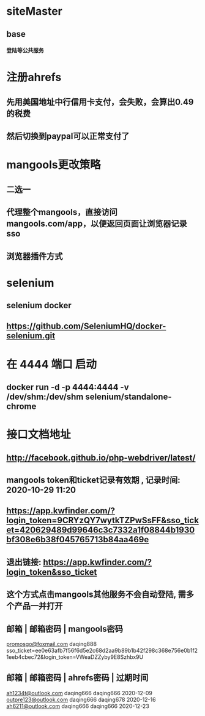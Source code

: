 # siteMaster

## base 
#### 登陆等公共服务

# 注册ahrefs
## 先用美国地址中行信用卡支付，会失败，会算出0.49的税费
## 然后切换到paypal可以正常支付了

# mangools更改策略
## 二选一
## 代理整个mangools，直接访问 mangools.com/app，以便返回页面让浏览器记录sso
## 浏览器插件方式

# selenium
## selenium docker
## https://github.com/SeleniumHQ/docker-selenium.git
# 在 4444 端口 启动
## docker run -d -p 4444:4444 -v /dev/shm:/dev/shm selenium/standalone-chrome
# 接口文档地址
## http://facebook.github.io/php-webdriver/latest/

## mangools token和ticket记录有效期 , 记录时间: 2020-10-29 11:20
## https://app.kwfinder.com/?login_token=9CRYzQY7wytkTZPwSsFF&sso_ticket=420629489d99646c3c7332a1f08844b1930bf308e6b38f045765713b84aa469e
## 退出链接: https://app.kwfinder.com/?login_token&sso_ticket
## 这个方式点击mangools其他服务不会自动登陆, 需多个产品一并打开

邮箱 | 邮箱密码 | mangools密码
--------------------------------------------------------

promosgo@foxmail.com    daqing888   sso_ticket=ee0e63afb7f56f6d5e2c68d2aa9b89b1b42f298c368e756e0b1f21eeb4cbec72&login_token=VWeaDZZyby9E8Szhbx9U
  

邮箱 | 邮箱密码 | ahrefs密码 | 过期时间
--------------------------------------------------------

ah1234t@outlook.com         daqing666       daqing666   2020-12-09
outpre123@outlook.com       daqing666       daqing678   2020-12-16
ah6211@outlook.com          daqing666       daqing666   2020-12-23